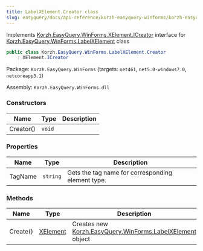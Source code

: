```yaml
---
title: LabelXElement.Creator class
slug: easyquery/docs/api-reference/korzh-easyquery-winforms/korzh-easyquery-winforms-namespace/labelxelement-creator-class
---
```



Implements [Korzh.EasyQuery.WinForms.XElement.ICreator](/api-reference/korzh-easyquery-winforms/korzh-easyquery-winforms-namespace/xelement-class) interface for [Korzh.EasyQuery.WinForms.LabelXElement](/api-reference/korzh-easyquery-winforms/korzh-easyquery-winforms-namespace/labelxelement-class) class
```csharp
public class Korzh.EasyQuery.WinForms.LabelXElement.Creator
    : XElement.ICreator

```
Package: `Korzh.EasyQuery.WinForms` (targets: `net461`, `net5.0-windows7.0`, `netcoreapp3.1`)

Assembly: `Korzh.EasyQuery.WinForms.dll`

### Constructors

| Name | Type | Description | 
| --- | --- | --- | 
| Creator() | `void` |  | 


### Properties

| Name | Type | Description | 
| --- | --- | --- | 
| TagName | `string` | Gets the tag name for corresponding element type. | 


### Methods

| Name | Type | Description | 
| --- | --- | --- | 
| Create() | [XElement](/api-reference/korzh-easyquery-winforms/korzh-easyquery-winforms-namespace/xelement-class) | Creates new [Korzh.EasyQuery.WinForms.LabelXElement](/api-reference/korzh-easyquery-winforms/korzh-easyquery-winforms-namespace/labelxelement-class) object |